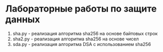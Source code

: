 # Лабораторные работы по защите данных
1. sha.py - реализация алгоритма sha256 на основе байтовых строк
2. sha2.py - реализация алгоритма sha256 на основе чисел
3. sda.py - реализация алгоритма DSA с использованием sha256